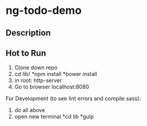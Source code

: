# ng-todo-demo



## Description

## Hot to Run

1. Clone down repo
2. cd lib/
*npm install
*bower install
3. in root: http-server
4. Go to browser localhost:8080


For Development (to see lint errors and compile sass):
1. do all above
2. open new terminal
	*cd lib
	*gulp